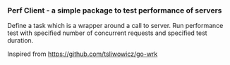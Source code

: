 ### Perf Client - a simple package to test performance of servers

Define a task which is a wrapper around a call to server. 
Run performance test with specified number of concurrent requests and specified test duration.

Inspired from https://github.com/tsliwowicz/go-wrk
